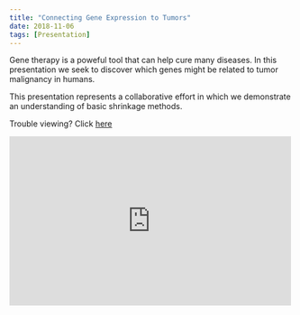 ```yaml
---
title: "Connecting Gene Expression to Tumors"
date: 2018-11-06
tags: [Presentation]
---
```


Gene therapy is a poweful tool that can help cure many diseases. In this presentation we seek to discover which genes might be related to tumor malignancy in humans.

This presentation represents a collaborative effort in which we demonstrate an understanding of basic shrinkage methods.

Trouble viewing? Click [here](https://wzhorton.github.io/portfolio/Gene_Analysis_536.pdf)

<embed src="https://wzhorton.github.io/portfolio/Gene_Analysis_536.pdf#zoom=150" width="500" height="300"  type="application/pdf" />